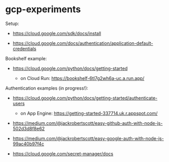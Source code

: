 # gcp-experiments

Setup:

* https://cloud.google.com/sdk/docs/install

* https://cloud.google.com/docs/authentication/application-default-credentials

Bookshelf example:

* https://cloud.google.com/python/docs/getting-started

  * on Cloud Run: https://bookshelf-6tl7g2wh6a-uc.a.run.app/

Authentication examples (in progress!):

* https://cloud.google.com/python/docs/getting-started/authenticate-users

  * on App Engine: https://getting-started-337714.uk.r.appspot.com/
  
* https://medium.com/@jackrobertscott/easy-github-auth-with-node-js-502d3d8f8e62

* https://medium.com/@jackrobertscott/easy-google-auth-with-node-js-99ac40b97f4c

* https://cloud.google.com/secret-manager/docs